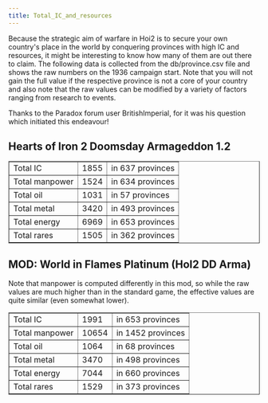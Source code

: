 ```yaml
---
title: Total_IC_and_resources
---
```

 Because the strategic aim of warfare in Hoi2 is to secure your own country's place in the world by conquering provinces with high IC and resources, it might be interesting to know how many of them are out there to claim. The following data is collected from the db/province.csv file and shows the raw numbers on the 1936 campaign start. Note that you will not gain the full value if the respective province is not a core of your country and also note that the raw values can be modified by a variety of factors ranging from research to events.

Thanks to the Paradox forum user BritishImperial, for it was his question which initiated this endeavour!

Hearts of Iron 2 Doomsday Armageddon 1.2
----------------------------------------

<table border="1" cellpadding="3" cellspacing="0"><tbody><tr><td>Total IC</td><td>1855</td><td>in 637 provinces</td></tr><tr><td>Total manpower</td><td>1524</td><td>in 634 provinces</td></tr><tr><td>Total oil</td><td>1031</td><td>in 57 provinces</td></tr><tr><td>Total metal</td><td>3420</td><td>in 493 provinces</td></tr><tr><td>Total energy</td><td>6969</td><td>in 653 provinces</td></tr><tr><td>Total rares</td><td>1505</td><td>in 362 provinces</td></tr></tbody></table>

MOD: World in Flames Platinum (HoI2 DD Arma)
--------------------------------------------

Note that manpower is computed differently in this mod, so while the raw values are much higher than in the standard game, the effective values are quite similar (even somewhat lower).

<table border="1" cellpadding="3" cellspacing="0"><tbody><tr><td>Total IC</td><td>1991</td><td>in 653 provinces</td></tr><tr><td>Total manpower</td><td>10654</td><td>in 1452 provinces</td></tr><tr><td>Total oil</td><td>1064</td><td>in 68 provinces</td></tr><tr><td>Total metal</td><td>3470</td><td>in 498 provinces</td></tr><tr><td>Total energy</td><td>7044</td><td>in 660 provinces</td></tr><tr><td>Total rares</td><td>1529</td><td>in 373 provinces</td></tr></tbody></table>